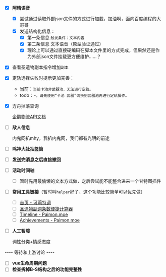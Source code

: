 

- [x] **阿晴语音**
	
	- [x] 尝试通过读取外部json文件的方式进行加载，加油啊，面向百度编程的大哥哥
	- [x] 发送结构化信息：
		- [x] 第一条信息 `触发条件：文本内容`
		- [x] 第二条信息 文本语音（原型验证通过）
		- [x] 理论上可以通过直接硬编码在脚本文件里的方式完成，但果然还是作为外部json文件挂载更方便维护……？
	
- [x] 查看圣遗物副本指令增加`副本`

- [x] 定轨选择失败时提示更加完善：
	* 当前：`当前卡池非武器池，无法进行定轨。`
	* todo：`~。请先使用“卡池 武器”切换到武器池再进行定轨操作。`
	
- [x] 方舟掉落查询

	[企鹅物流API文档](https://penguin-stats.io/PenguinStats/swagger/swagger-ui.html#/)

- [ ] **敌人信息**

	内鬼网扒mhy，我扒内鬼网，我们都有光明的前途

- [ ] **鸣神大社抽签筒**

- [ ] **发送完消息之后直接撤回**

- [ ] **活动时间轴**
	- [ ] 暂时先用最偷懒的文本方式做，之后尝试能不能整合进来一个甘特图插件

- [ ] **常用工具链接**（暂时叫`helper`好了，这个功能比较简单可以优先做）

	- [ ] [首页 - 可莉特调](https://genshin.pub/)
	- [ ] [圣遗物副词条数便捷计算器](http://spongem.com/ajglz/ys/ys.html)
	- [ ] [Timeline - Paimon.moe](https://paimon.moe/timeline)
	- [ ] [Achievements - Paimon.moe](https://paimon.moe/achievement)

- [ ] **人工智障**

	词性分类+情感态度

---- 等待和上游讨论 ----

- [ ] **vue生命周期问题**
- [ ] **检查拆掉B-S结构之后的功能完整性**
